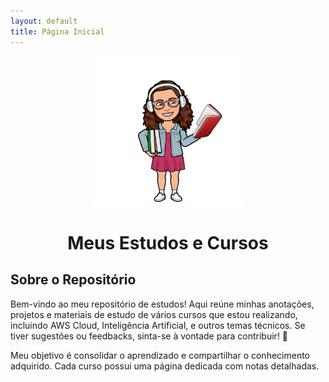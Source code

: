 ```yaml
---
layout: default
title: Página Inicial
---
```


<p align="center">
    <img src="img/deby_estudar.jpeg" alt="Minha Caricatura" style="width: 240px;">
</p>

<h1 align="center">
   
Meus Estudos e Cursos

</h1>

## Sobre o Repositório

Bem-vindo ao meu repositório de estudos! Aqui reúne minhas anotações, projetos e materiais de estudo de vários cursos que estou realizando, incluindo AWS Cloud, Inteligência Artificial, e outros temas técnicos. Se tiver sugestões ou feedbacks, sinta-se à vontade para contribuir! 💖

Meu objetivo é consolidar o aprendizado e compartilhar o conhecimento adquirido. Cada curso possui uma página dedicada com notas detalhadas.
